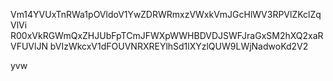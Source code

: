 Vm14YVUxTnRWa1pOVldoV1YwZDRWRmxzVWxkVmJGcHlWV3RPVlZKclZqVlVi
R00xVkRGWmQxZHJUbFpTCmJFWXpWWHBDVDJSWFJraGxSM2hXQ2xaRVFUVlJN
bVIzWkcxV1dFOUVNRXREYlhSd1lXYzlQUW9LWjNadwoKd2V2

yvw